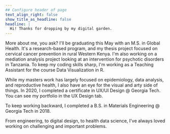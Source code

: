 ```yaml
---
## Configure header of page
text_align_right: false
show_title_as_headline: false
headline: |
  Hi! Thanks for dropping by my digital garden.
---
```


<!-- this is a subheadline -->
More about me, you ask? I'll be graduating this May with an M.S. in Global Health. It's a research-based program, and my thesis project focused on cervical cancer prevention in rural Western Kenya. I'm also working on a mediation analysis project looking at an intervention for psychotic disorders in Tanzania. To keep my coding skills sharp, I'm working as a Teaching Assistant for the course Data Visualization in R. 

While my masters work has largely focused on epidemiology, data analysis, and reproductive health, I also have an eye for the visual and arty side of things. In 2020, I completed a certificate in UX/UI Design @ Georgia Tech. You can see my portfolio in the UX Design tab.

To keep working backward, I completed a B.S. in Materials Engineering @ Georgia Tech in 2018. 

From engineering, to digital design, to health data science, I've always loved working on challenging and important problems. 